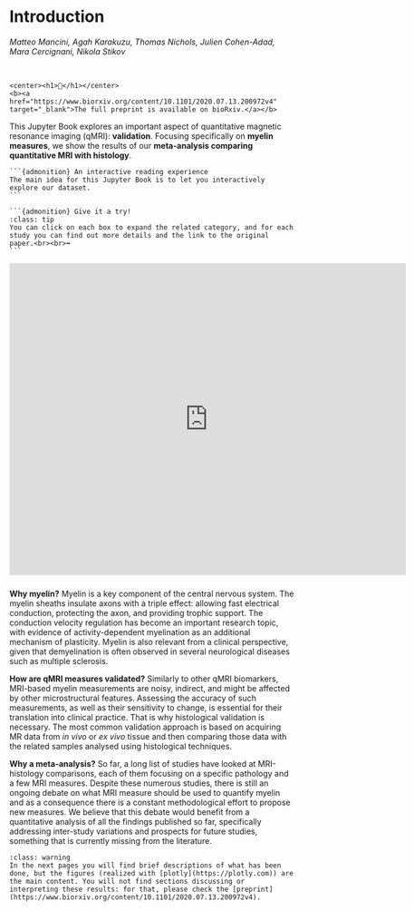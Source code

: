 Introduction
=========================================================

_Matteo Mancini, Agah Karakuzu, Thomas Nichols, Julien Cohen-Adad, Mara Cercignani, Nikola Stikov_
 
<br>

````{margin}
<center><h1>📝</h1></center>
<b><a href="https://www.biorxiv.org/content/10.1101/2020.07.13.200972v4" target="_blank">The full preprint is available on bioRxiv.</a></b>
````

This Jupyter Book explores an important aspect of quantitative magnetic resonance imaging (qMRI): **validation**. Focusing specifically on **myelin measures**, we show the results of our **meta-analysis comparing quantitative MRI with histology**.


````{margin}
```{admonition} An interactive reading experience
The main idea for this Jupyter Book is to let you interactively explore our dataset.
```
````

````{margin}
```{admonition} Give it a try!
:class: tip
You can click on each box to expand the related category, and for each study you can find out more details and the link to the original paper.<br><br>⬅
```
````

<center><iframe src="https://agahkarakuzu.github.io/figserver/fig2.html" height="550" width="700" style="border:none;margin-bottom: 10px;" scrolling="no" frameborder="0"></iframe></center>

**Why myelin?** Myelin is a key component of the central nervous system. The myelin sheaths insulate axons with a triple effect: allowing fast electrical conduction, protecting the axon, and providing trophic support. The conduction velocity regulation has become an important research topic, with evidence of activity-dependent myelination as an additional mechanism of plasticity. Myelin is also relevant from a clinical perspective, given that demyelination is often observed in several neurological diseases such as multiple sclerosis.

**How are qMRI measures validated?** Similarly to other qMRI biomarkers, MRI-based myelin measurements are noisy, indirect, and might be affected by other microstructural features. Assessing the accuracy of such measurements, as well as their sensitivity to change, is essential for their translation into clinical practice. That is why histological validation is necessary. The most common validation approach is based on acquiring MR data from *in vivo* or *ex vivo* tissue and then comparing those data with the related samples analysed using histological techniques.

**Why a meta-analysis?** So far, a long list of studies have looked at MRI-histology comparisons, each of them focusing on a specific pathology and a few MRI measures. Despite these numerous studies, there is still an ongoing debate on what MRI measure should be used to quantify myelin and as a consequence there is a constant methodological effort to propose new measures. We believe that this debate would benefit from a quantitative analysis of all the findings published so far, specifically addressing inter-study variations and prospects for future studies, something that is currently missing from the literature.
<br>


```{admonition} About the content of this Jupyter Book
:class: warning
In the next pages you will find brief descriptions of what has been done, but the figures (realized with [plotly](https://plotly.com)) are the main content. You will not find sections discussing or interpreting these results: for that, please check the [preprint](https://www.biorxiv.org/content/10.1101/2020.07.13.200972v4).
```
